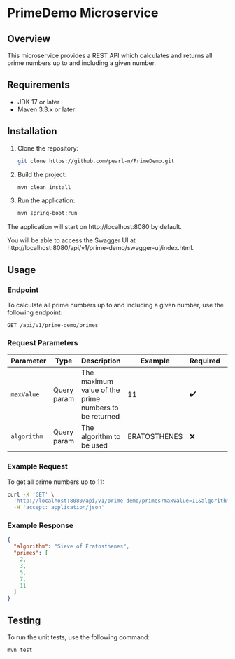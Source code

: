 # PrimeDemo Microservice

## Overview
This microservice provides a REST API which calculates and returns all prime numbers up to and including a given number.

## Requirements

- JDK 17 or later
- Maven 3.3.x or later

## Installation

1. Clone the repository:
    ```bash
    git clone https://github.com/pearl-n/PrimeDemo.git
    ```

2. Build the project:
    ```bash
    mvn clean install
    ```

3. Run the application:
    ```bash
    mvn spring-boot:run
    ```

The application will start on http://localhost:8080 by default.

You will be able to access the Swagger UI at http://localhost:8080/api/v1/prime-demo/swagger-ui/index.html.

## Usage

### Endpoint

To calculate all prime numbers up to and including a given number, use the following endpoint:

    GET /api/v1/prime-demo/primes

### Request Parameters

| Parameter | Type        | Description                                                            | Example      | Required | Default Value   |
|-----------|-------------|------------------------------------------------------------------------|--------------|----------|------------------|
| `maxValue` | Query param | The maximum value of the prime numbers to be returned                 | 11           | ✔️      | N/A              |
| `algorithm` | Query param | The algorithm to be used                                              | ERATOSTHENES | ❌       | ERATOSTHENES     |

### Example Request

To get all prime numbers up to 11:
```bash
curl -X 'GET' \
  'http://localhost:8080/api/v1/prime-demo/primes?maxValue=11&algorithm=ERATOSTHENES' \
  -H 'accept: application/json'
```

### Example Response

```json
{
  "algorithm": "Sieve of Eratosthenes",
  "primes": [
    2,
    3,
    5,
    7,
    11
  ]
}
```

## Testing

To run the unit tests, use the following command:
```bash
mvn test
```